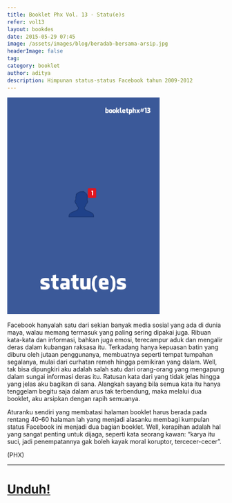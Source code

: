 ```yaml
---
title: Booklet Phx Vol. 13 - Statu(e)s
refer: vol13
layout: bookdes
date: 2015-05-29 07:45
image: /assets/images/blog/beradab-bersama-arsip.jpg
headerImage: false
tag:
category: booklet
author: aditya
description: Himpunan status-status Facebook tahun 2009-2012
---
```


<img class="image" src="/assets/images/cover/booklet13.jpg" alt="__" height="500px">

Facebook hanyalah satu dari sekian banyak media sosial yang ada di dunia maya, walau memang termasuk yang paling sering dipakai juga. Ribuan kata-kata dan informasi, bahkan juga emosi, terecampur aduk dan mengalir deras dalam kubangan raksasa itu. Terkadang hanya kepuasan batin yang diburu oleh jutaan penggunanya, membuatnya seperti tempat tumpahan segalanya, mulai dari curhatan remeh hingga pemikiran yang dalam. Well, tak bisa dipungkiri aku adalah salah satu dari orang-orang yang mengapung dalam sungai informasi deras itu. Ratusan kata dari yang tidak jelas hingga yang jelas aku bagikan di sana. Alangkah sayang bila semua kata itu hanya tenggelam begitu saja dalam arus tak terbendung, maka melalui dua booklet, aku arsipkan dengan rapih semuanya.

Aturanku sendiri yang membatasi halaman booklet harus berada pada rentang 40-60 halaman lah yang menjadi alasanku membagi kumpulan status Facebook ini menjadi dua bagian booklet. Well, kerapihan adalah hal yang sangat penting untuk dijaga, seperti kata seorang kawan: “karya itu suci, jadi penempatannya gak boleh kayak moral koruptor, tercecer-cecer”.

(PHX)

***

# [Unduh!][akses]

[akses]:https://issuu.com/Aditya-FiniarelPhoenix/docs/_13_statu_e_s
